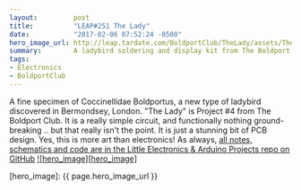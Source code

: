 ```yaml
---
layout:         post
title:          "LEAP#251 The Lady"
date:           "2017-02-06 07:52:24 -0500"
hero_image_url: http://leap.tardate.com/BoldportClub/TheLady/assets/TheLady_build.jpg
summary:        A ladybird soldering and display kit from The Boldport Club (Project #4)
tags:
- Electronics
- BoldportClub
---
```


A fine specimen of Coccinellidae Boldportus, a new type of ladybird discovered in Bermondsey, London.
"The Lady" is Project #4 from The Boldport Club. It is a really simple circuit, and functionally nothing ground-breaking ..
but that really isn't the point. It is just a stunning bit of PCB design. Yes, this is more art than electronics!
As always, [all notes, schematics and code are in the Little Electronics & Arduino Projects repo on GitHub][project]
[![hero_image][hero_image]][project]


[leap]: http://leap.tardate.com
[project]: https://github.com/tardate/LittleArduinoProjects/tree/master/BoldportClub/TheLady
[hero_image]: {{ page.hero_image_url }}

